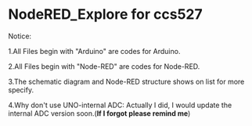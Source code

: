 # NodeRED_Explore for ccs527
<p>Notice:</P>
<p>1.All Files begin with "Arduino" are codes for Arduino.</P>
<p>2.All Files begin with "Node-RED" are codes for Node-RED.</P>
<p>3.The schematic diagram and Node-RED structure shows on list for more specify.</P>
<p>4.Why don't use UNO-internal ADC: Actually I did, I would update the internal ADC version soon.(<b>If I forgot please remind me</b>)</P>
